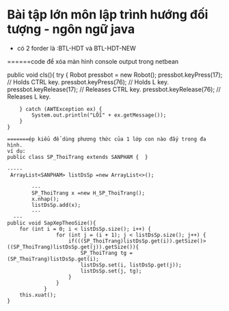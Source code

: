 # Bài tập lớn môn lập trình hướng đối tượng - ngôn ngữ java
- có 2 forder là :BTL-HDT và BTL-HDT-NEW


======code để xóa màn hình console output trong netbean

public void cls(){
        try {
            Robot pressbot = new Robot();
            pressbot.keyPress(17); // Holds CTRL key.
            pressbot.keyPress(76); // Holds L key.
            pressbot.keyRelease(17); // Releases CTRL key.
            pressbot.keyRelease(76); // Releases L key.
           
        } catch (AWTException ex) {
            System.out.println("LỖi" + ex.getMessage());
        }
    }
    
    =======ép kiểu để dùng phương thức của 1 lớp con nào đấy trong đa hình.
    ví dụ:
    public class SP_ThoiTrang extends SANPHAM {  }
    
    -----
     ArrayList<SANPHAM> listDsSp =new ArrayList<>();
     
            ---
            SP_ThoiTrang x =new H_SP_ThoiTrang();
            x.nhap();
            listDsSp.add(x);
            ---
      ---       
    public void SapXepTheoSize(){
        for (int i = 0; i < listDsSp.size(); i++) {
                    for (int j = (i + 1); j < listDsSp.size(); j++) {
                        if(((SP_ThoiTrang)listDsSp.get(i)).getSize()> ((SP_ThoiTrang)listDsSp.get(j)).getSize()){
                            SP_ThoiTrang tg = (SP_ThoiTrang)listDsSp.get(i);
                            listDsSp.set(i, listDsSp.get(j)); 
                            listDsSp.set(j, tg);
                        }
                    }
                }
        this.xuat();
    }
